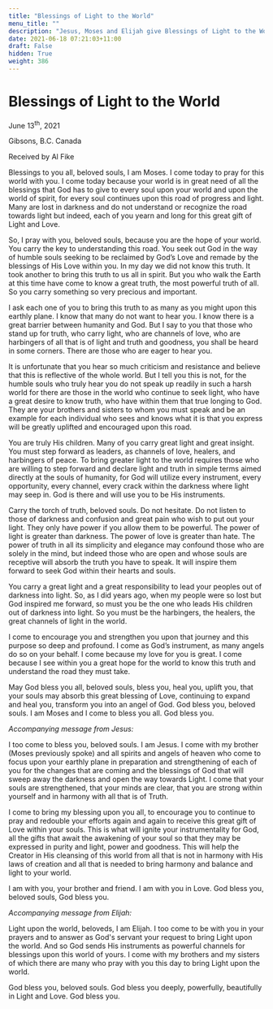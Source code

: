 ```yaml
---
title: "Blessings of Light to the World"
menu_title: ""
description: "Jesus, Moses and Elijah give Blessings of Light to the World"
date: 2021-06-18 07:21:03+11:00
draft: False
hidden: True
weight: 386
---
```

# Blessings of Light to the World

June 13<sup>th</sup>, 2021

Gibsons, B.C. Canada

Received by Al Fike


Blessings to you all, beloved souls, I am Moses. I come today to pray for this world with you. I come today because your world is in great need of all the blessings that God has to give to every soul upon your world and upon the world of spirit, for every soul continues upon this road of progress and light. Many are lost in darkness and do not understand or recognize the road towards light but indeed, each of you yearn and long for this great gift of Light and Love.

So, I pray with you, beloved souls, because you are the hope of your world. You carry the key to understanding this road. You seek out God in the way of humble souls seeking to be reclaimed by God’s Love and remade by the blessings of His Love within you. In my day we did not know this truth. It took another to bring this truth to us all in spirit. But you who walk the Earth at this time have come to know a great truth, the most powerful truth of all. So you carry something so very precious and important. 

I ask each one of you to bring this truth to as many as you might upon this earthly plane. I know that many do not want to hear you. I know there is a great barrier between humanity and God. But I say to you that those who stand up for truth, who carry light, who are channels of love, who are harbingers of all that is of light and truth and goodness, you shall be heard in some corners. There are those who are eager to hear you.

It is unfortunate that you hear so much criticism and resistance and believe that this is reflective of the whole world. But I tell you this is not, for the humble souls who truly hear you do not speak up readily in such a harsh world for there are those in the world who continue to seek light, who have a great desire to know truth, who have within them that true longing to God. They  are your brothers and sisters to whom you must speak and be an example for each individual who sees and knows what it is that you express will be greatly uplifted and encouraged upon this road.

You are truly His children. Many of you carry great light and great insight. You must step forward as leaders, as channels of love, healers, and harbingers of peace. To bring greater light to the world requires those who are willing to step forward and declare light and truth in simple terms aimed directly at the souls of humanity, for God will utilize every instrument, every opportunity, every channel, every crack within the darkness where light may seep in. God is there and will use you to be His instruments.

Carry the torch of truth, beloved souls. Do not hesitate. Do not listen to those of darkness and confusion and great pain who wish to put out your light. They only have power if you allow them to be powerful. The power of light is greater than darkness. The power of love is greater than hate. The power of truth in all its simplicity and elegance may confound those who are solely in the mind, but indeed those who are open and whose souls are receptive will absorb the truth you have to speak. It will inspire them forward to seek God within their hearts and souls.

You carry a great light and a great responsibility to lead your peoples out of darkness into light. So, as I did years ago, when my people were so lost but God inspired me forward, so must you be the one who leads His children out of darkness into light. So you must be the harbingers, the healers, the great channels of light in the world.

I come to encourage you and strengthen you upon that journey and this purpose so deep and profound. I come as God’s instrument, as many angels do so on your behalf. I come because my love for you is great. I come because I see within you a great hope for the world to know this truth and understand the road they must take.

May God bless you all, beloved souls, bless you, heal you, uplift you, that your souls may absorb this great blessing of Love, continuing to expand and heal you, transform you into an angel of God. God bless you, beloved souls. I am Moses and I come to bless you all. God bless you.

*Accompanying message from Jesus:*

I too come to bless you, beloved souls. I am Jesus. I come with my brother (Moses previously spoke) and all spirits and angels of heaven who come to focus upon your earthly plane in preparation and strengthening of each of you for the changes that are coming and the blessings of God that will sweep away the darkness and open the way towards Light. I come that your souls are strengthened, that your minds are clear, that you are strong within yourself and in harmony with all that is of Truth. 

I come to bring my blessing upon you all, to encourage you to continue to pray and redouble your efforts again and again to receive this great gift of Love within your souls. This is what will ignite your instrumentality for God, all the gifts that await the awakening of your soul so that they may be expressed in purity and light, power and goodness. This will help the Creator in His cleansing of this world from all that is not in harmony with His laws of creation and all that is needed to bring harmony and balance and light to your world.

I am with you, your brother and friend. I am with you in Love. God bless you, beloved souls, God bless you.

*Accompanying message from Elijah:*

Light upon the world, beloveds, I am Elijah. I too come to be with you in your prayers and to answer as God's servant your request to bring Light upon the world. And so God sends His instruments as powerful channels for blessings upon this world of yours. I come with my brothers and my sisters of which there are many who pray with you this day to bring Light upon the world.

God bless you, beloved souls. God bless you deeply, powerfully, beautifully in Light and Love. God bless you.